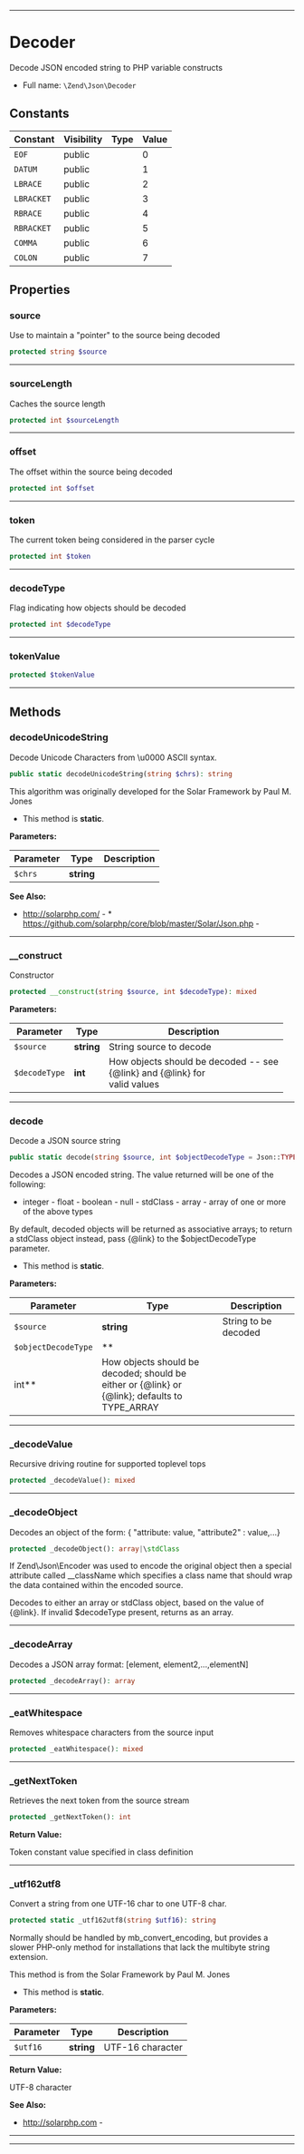 ***

# Decoder

Decode JSON encoded string to PHP variable constructs

* Full name: `\Zend\Json\Decoder`

## Constants

| Constant | Visibility | Type | Value |
|:---------|:-----------|:-----|:------|
|`EOF`|public| |0|
|`DATUM`|public| |1|
|`LBRACE`|public| |2|
|`LBRACKET`|public| |3|
|`RBRACE`|public| |4|
|`RBRACKET`|public| |5|
|`COMMA`|public| |6|
|`COLON`|public| |7|

## Properties

### source

Use to maintain a "pointer" to the source being decoded

```php
protected string $source
```

***

### sourceLength

Caches the source length

```php
protected int $sourceLength
```

***

### offset

The offset within the source being decoded

```php
protected int $offset
```

***

### token

The current token being considered in the parser cycle

```php
protected int $token
```

***

### decodeType

Flag indicating how objects should be decoded

```php
protected int $decodeType
```

***

### tokenValue

```php
protected $tokenValue
```

***

## Methods

### decodeUnicodeString

Decode Unicode Characters from \u0000 ASCII syntax.

```php
public static decodeUnicodeString(string $chrs): string
```

This algorithm was originally developed for the Solar Framework by Paul M. Jones

* This method is **static**.

**Parameters:**

| Parameter | Type | Description |
|-----------|------|-------------|
| `$chrs` | **string** |  |

**See Also:**

* http://solarphp.com/ - * https://github.com/solarphp/core/blob/master/Solar/Json.php -

***

### __construct

Constructor

```php
protected __construct(string $source, int $decodeType): mixed
```

**Parameters:**

| Parameter | Type | Description |
|-----------|------|-------------|
| `$source` | **string** | String source to decode |
| `$decodeType` | **int** | How objects should be decoded -- see<br />{@link} and {@link} for<br />valid values |

***

### decode

Decode a JSON source string

```php
public static decode(string $source, int $objectDecodeType = Json::TYPE_OBJECT): mixed
```

Decodes a JSON encoded string. The value returned will be one of the following:

- integer - float - boolean - null - stdClass - array - array of one or more of the above types

By default, decoded objects will be returned as associative arrays; to return a stdClass object instead, pass {@link} to
the $objectDecodeType parameter.

* This method is **static**.

**Parameters:**

| Parameter | Type | Description |
|-----------|------|-------------|
| `$source` | **string** | String to be decoded |
| `$objectDecodeType` | **
int** | How objects should be decoded; should be<br />either or {@link} or<br />{@link}; defaults to TYPE_ARRAY |

***

### _decodeValue

Recursive driving routine for supported toplevel tops

```php
protected _decodeValue(): mixed
```

***

### _decodeObject

Decodes an object of the form:
{ "attribute: value, "attribute2" : value,...}

```php
protected _decodeObject(): array|\stdClass
```

If Zend\Json\Encoder was used to encode the original object then a special attribute called __className which specifies
a class name that should wrap the data contained within the encoded source.

Decodes to either an array or stdClass object, based on the value of {@link}. If invalid $decodeType present, returns as
an array.









***

### _decodeArray

Decodes a JSON array format:
[element, element2,...,elementN]

```php
protected _decodeArray(): array
```

***

### _eatWhitespace

Removes whitespace characters from the source input

```php
protected _eatWhitespace(): mixed
```

***

### _getNextToken

Retrieves the next token from the source stream

```php
protected _getNextToken(): int
```

**Return Value:**

Token constant value specified in class definition



***

### _utf162utf8

Convert a string from one UTF-16 char to one UTF-8 char.

```php
protected static _utf162utf8(string $utf16): string
```

Normally should be handled by mb_convert_encoding, but provides a slower PHP-only method for installations that lack the
multibyte string extension.

This method is from the Solar Framework by Paul M. Jones

* This method is **static**.

**Parameters:**

| Parameter | Type | Description |
|-----------|------|-------------|
| `$utf16` | **string** | UTF-16 character |

**Return Value:**

UTF-8 character

**See Also:**

* http://solarphp.com -

***


***

